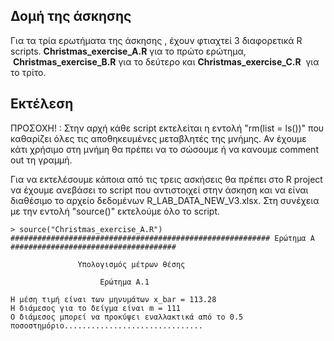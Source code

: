 <h2> Δομή της άσκησης</h2>


<p> Για τα τρία ερωτήματα της άσκησης , έχουν φτιαχτεί 3 διαφορετικά R scripts. <strong>Christmas_exercise_Α.R</strong> 
για το πρώτο ερώτημα, &nbsp<strong>Christmas_exercise_Β.R</strong> για το δεύτερο και <strong>Christmas_exercise_C.R</strong>&nbsp για το τρίτο. </p>


<h2>Εκτέλεση</h2>

<p> ΠΡΟΣΟΧΗ! : Στην αρχή κάθε script εκτελείται η εντολή  "rm(list = ls())"
που καθαρίζει όλες τις αποθηκευμένες μεταβλητές της μνήμης. Αν έχουμε κάτι χρήσιμο στη 
μνήμη θα πρέπει να το σώσουμε ή να κανουμε comment out τη γραμμή.</p>


<p> Για να εκτελέσουμε κάποια από τις τρεις ασκήσεις θα πρέπει στο R project να έχουμε ανεβάσει το 
  script που αντιστοιχεί στην άσκηση και να είναι διαθέσιμο το αρχείο δεδομένων R_LAB_DATA_NEW_V3.xlsx.
Στη συνέχεια με την εντολή "source()" εκτελούμε όλο το script.</p>

```
> source("Christmas_exercise_Α.R")
########################################################## Ερώτημα Α #####################################            

               Υπολογισμός μέτρων θέσης 	

                    Ερώτημα Α.1 	

Η μέση τιμή είναι των μηνυμάτων x_bar = 113.28 
Η διάμεσος για το δείγμα είναι m = 111 
Ο διάμεσος μπορεί να προκύψει εναλλακτικά από το 0.5 ποσοστημόριο............................... 
```

